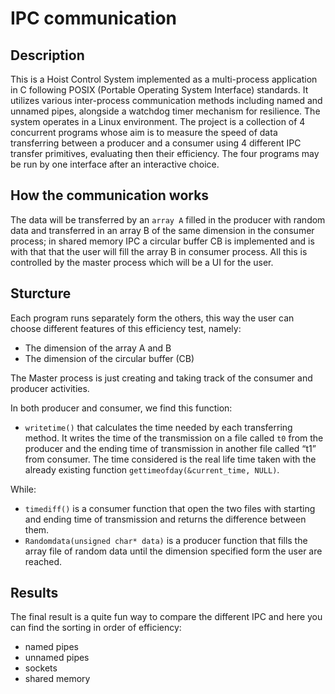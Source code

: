 # IPC communication

Description
-----------
This is a Hoist Control System implemented as a multi-process application in C following POSIX (Portable Operating System Interface) standards. It utilizes various inter-process communication methods including named and unnamed pipes, alongside a watchdog timer mechanism for resilience. The system operates in a Linux environment. The project is a collection of 4 concurrent programs whose aim is to measure the speed of data transferring between a producer and a consumer using 4 different IPC transfer primitives, evaluating then their efficiency. 
The four programs may be run by one interface after an interactive choice.

How the communication works
---------------------------
The data will be transferred by an `array A` filled in the producer with random data and transferred in an array B of the same dimension in the consumer process; in shared memory IPC a circular buffer CB is implemented and is with that that the user will fill the array B in consumer process. 
All this is controlled by the master process which will be a UI for the user.

Sturcture
----------
Each program runs separately form the others, this way the user can choose different features of this efficiency test, namely:

* The dimension of the array A and B
* The dimension of the circular buffer (CB) 

The Master process is just creating and taking track of the consumer and producer activities.

In both producer and consumer, we find this function:
* `writetime()` that calculates the time needed by each transferring method. It writes the time of the transmission on a file called `t0` from the producer and the ending time of transmission in another file called “t1” from consumer. The time considered is the real life time taken with the already existing function `gettimeofday(&current_time, NULL)`.

While:
* `timediff()` is a consumer function that open the two files with starting and ending time of transmission and returns the difference between them.
* `Randomdata(unsigned char* data)` is a producer function that fills the array file of random data until the dimension specified form the user are reached.

Results
-------
The final result is a quite fun way to compare the different IPC and here you can find the sorting in order of efficiency:
* named pipes
* unnamed pipes
* sockets 
* shared memory

